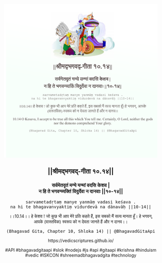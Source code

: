 <img src="../../asset/BG_10_14.png"/>
<center><h2>||श्रीमद्‍भगवद्‍-गीता १०.१४||</h2>
<h3>सर्वमेतदृतं मन्ये यन्मां वदसि केशव |<br/>न हि ते भगवन्व्यक्तिं विदुर्देवा न दानवाः ||१०-१४||</h3>
<pre>sarvametadṛtaṃ manye yanmāṃ vadasi keśava .<br/>na hi te bhagavanvyaktiṃ vidurdevā na dānavāḥ ||10-14||</pre>
<p>।।10.14।। हे केशव ! जो कुछ भी आप मेरे प्रति कहते हैं, इस सबको मैं सत्य मानता हूँ। हे भगवन्, आपके (वास्तविक) स्वरूप को न देवता जानते हैं और न दानव।।</p>
<pre>(Bhagavad Gita, Chapter 10, Shloka 14) || @BhagavadGitaApi</pre><p>https://vedicscriptures.github.io/</p><p>#API #bhagavadgitaapi #slok #nodejs #js #api #gitaapi #krishna #hinduism #vedic #ISKCON #shreemadbhagavadgita #technology</p></center>